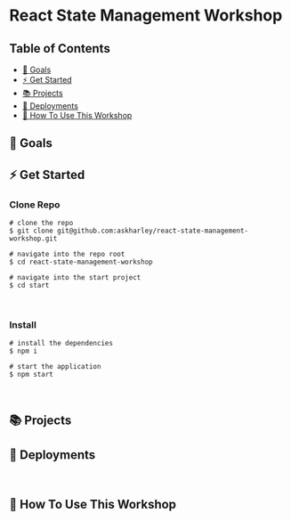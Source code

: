 # React State Management Workshop

## Table of Contents
* [🎯 Goals](#goals)
* [⚡ Get Started](#get-started)
* [📚 Projects](#projects)
* [🤖 Deployments](#deployments)
* [🚀 How To Use This Workshop](#how-to-use-this-workshop)
​
## 🎯 Goals



## ⚡ Get Started

### Clone Repo
```
# clone the repo
$ git clone git@github.com:askharley/react-state-management-workshop.git
​
# navigate into the repo root
$ cd react-state-management-workshop
​
# navigate into the start project
$ cd start
```
​
### Install
```
# install the dependencies
$ npm i
​
# start the application
$ npm start
```
​
## 📚 Projects



## 🤖 Deployments


​
​
## 🚀 How To Use This Workshop


